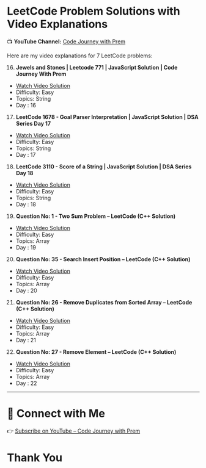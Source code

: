 # LeetCode Problem Solutions with Video Explanations

📺 **YouTube Channel:** [Code Journey with Prem](https://www.youtube.com/@PremKambaliya)

Here are my video explanations for 7 LeetCode problems:

16. **Jewels and Stones | Leetcode 771 | JavaScript Solution | Code Journey With Prem**
   - [Watch Video Solution](https://youtu.be/m7Ys-WtZGHg?si=fL4IQn7VGznL8nTE)
   - Difficulty: Easy
   - Topics: String
   - Day : 16

17. **LeetCode 1678 - Goal Parser Interpretation | JavaScript Solution | DSA Series Day 17**
   - [Watch Video Solution](https://youtu.be/nvlVqLw3ZOg?si=I30OKW85CdeY6opx)
   - Difficulty: Easy
   - Topics: String
   - Day : 17

18. **LeetCode 3110 - Score of a String | JavaScript Solution | DSA Series Day 18**
   - [Watch Video Solution](https://youtu.be/p8nR_Ecrhm0?si=qViG4FGmMMrgmcvv)
   - Difficulty: Easy
   - Topics: String
   - Day : 18

19. **Question No: 1 - Two Sum Problem – LeetCode (C++ Solution)**
   - [Watch Video Solution](https://youtu.be/STDJXx4BBT0?si=MxQXsJDSQfSzby8g)
   - Difficulty: Easy
   - Topics: Array
   - Day : 19

20. **Question No: 35 - Search Insert Position – LeetCode (C++ Solution)**
   - [Watch Video Solution](https://youtu.be/JCQcBX3MIyM?si=z6yZQ7IXxgcakA3a)
   - Difficulty: Easy
   - Topics: Array
   - Day : 20

21. **Question No: 26 - Remove Duplicates from Sorted Array – LeetCode (C++ Solution)**
   - [Watch Video Solution](https://youtu.be/OrcdcwmmHIM?si=HFP56XgeR08D1tQO)
   - Difficulty: Easy
   - Topics: Array
   - Day : 21

22. **Question No: 27 - Remove Element – LeetCode (C++ Solution)**
   - [Watch Video Solution](https://youtu.be/z6A6eeNvBNI?si=ZeVImaZSPrUIqDV1)
   - Difficulty: Easy
   - Topics: Array
   - Day : 22

---

# 🔗 Connect with Me  
👉 [Subscribe on YouTube – Code Journey with Prem](https://www.youtube.com/@PremKambaliya)  

# **Thank You**